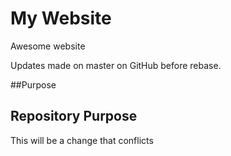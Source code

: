 # My Website

Awesome website

Updates made on master on GitHub before rebase.

##Purpose

## Repository Purpose

This will be a change that conflicts


